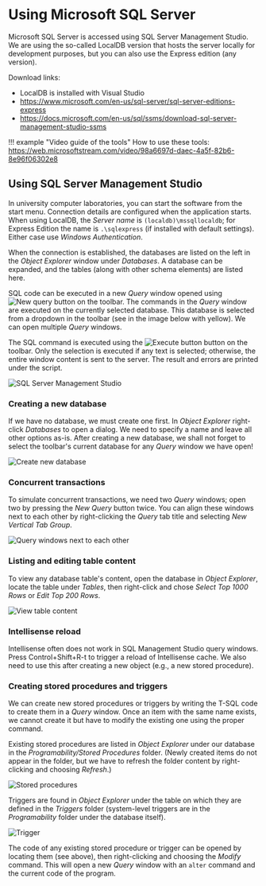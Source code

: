 # Using Microsoft SQL Server

Microsoft SQL Server is accessed using SQL Server Management Studio. We are using the so-called LocalDB version that hosts the server locally for development purposes, but you can also use the Express edition (any version).

Download links:

- LocalDB is installed with Visual Studio
- <https://www.microsoft.com/en-us/sql-server/sql-server-editions-express>
- <https://docs.microsoft.com/en-us/sql/ssms/download-sql-server-management-studio-ssms>

!!! example "Video guide of the tools"
    How to use these tools: <https://web.microsoftstream.com/video/98a6697d-daec-4a5f-82b6-8e96f06302e8>

## Using SQL Server Management Studio

In university computer laboratories, you can start the software from the start menu. Connection details are configured when the application starts. When using LocalDB, the _Server name_ is `(localdb)\mssqllocaldb`; for Express Edition the name is `.\sqlexpress` (if installed with default settings). Either case use _Windows Authentication_.

When the connection is established, the databases are listed on the left in the _Object Explorer_ window under _Databases_. A database can be expanded, and the tables (along with other schema elements) are listed here.

SQL code can be executed in a new _Query_ window opened using ![New query button](../db/images/new-query-button.png) on the toolbar. The commands in the _Query_ window are executed on the currently selected database. This database is selected from a dropdown in the toolbar (see in the image below with yellow). We can open multiple _Query_ windows.

The SQL command is executed using the ![Execute button](../db/images/execute-button.png) button on the toolbar. Only the selection is executed if any text is selected; otherwise, the entire window content is sent to the server. The result and errors are printed under the script.

![SQL Server Management Studio](../db/images/object-explorer-db-query.png)

### Creating a new database

If we have no database, we must create one first. In _Object Explorer_ right-click _Databases_ to open a dialog. We need to specify a name and leave all other options as-is. After creating a new database, we shall not forget to select the toolbar's current database for any _Query_ window we have open!

![Create new database](../db/images/uj-adatbazis.png)

### Concurrent transactions

To simulate concurrent transactions, we need two _Query_ windows; open two by pressing the _New Query_ button twice. You can align these windows next to each other by right-clicking the _Query_ tab title and selecting _New Vertical Tab Group_.

![Query windows next to each other](../db/images/query-window-tab-group.png)

### Listing and editing table content

To view any database table's content, open the database in _Object Explorer_, locate the table under _Tables_, then right-click and chose _Select Top 1000 Rows_ or _Edit Top 200 Rows_.

![View table content](../db/images/select-top-1000.png)

### Intellisense reload

Intellisense often does not work in SQL Management Studio query windows. Press Control+Shift+R-t to trigger a reload of Intellisense cache. We also need to use this after creating a new object (e.g., a new stored procedure).

### Creating stored procedures and triggers

We can create new stored procedures or triggers by writing the T-SQL code to create them in a _Query_ window. Once an item with the same name exists, we cannot create it but have to modify the existing one using the proper command.

Existing stored procedures are listed in _Object Explorer_ under our database in the _Programability/Stored Procedures_ folder. (Newly created items do not appear in the folder, but we have to refresh the folder content by right-clicking and choosing _Refresh_.)

![Stored procedures](../db/images/tarolt-eljaras.png)

Triggers are found in _Object Explorer_ under the table on which they are defined in the _Triggers_ folder (system-level triggers are in the _Programability_ folder under the database itself).

![Trigger](../db/images/trigger.png)

The code of any existing stored procedure or trigger can be opened by locating them (see above), then right-clicking and choosing the _Modify_ command. This will open a new _Query_ window with an `alter` command and the current code of the program.
